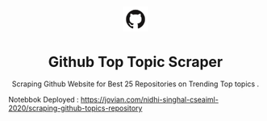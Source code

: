 <p align="center">
<img src="./images/GitHub-Mark.png" alt="Github" width = 10%/>
</p>
<h1 align="center">Github Top Topic Scraper</h1>
<p align="center">
Scraping Github Website for Best 25 Repositories on Trending Top topics .
</p>


Notebbok Deployed : https://jovian.com/nidhi-singhal-cseaiml-2020/scraping-github-topics-repository
